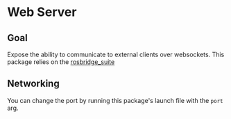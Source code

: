 # Web Server

## Goal

Expose the ability to communicate to external clients over websockets.
This package relies on the [rosbridge_suite](https://github.com/RobotWebTools/rosbridge_suite)

## Networking

You can change the port by running this package's launch file with the `port` arg.

